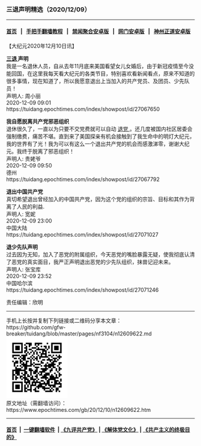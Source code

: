 ### 三退声明精选（2020/12/09）
------------------------

#### [首页](https://github.com/gfw-breaker/banned-news1/blob/master/README.md) &nbsp;&nbsp;|&nbsp;&nbsp; [手把手翻墙教程](https://github.com/gfw-breaker/guides/wiki) &nbsp;&nbsp;|&nbsp;&nbsp; [禁闻聚合安卓版](https://github.com/gfw-breaker/bn-android) &nbsp;&nbsp;|&nbsp;&nbsp; [网门安卓版](https://github.com/oGate2/oGate) &nbsp;&nbsp;|&nbsp;&nbsp; [神州正道安卓版](https://github.com/SzzdOgate/update) 



<div class="post_content" id="artbody" itemprop="articleBody">
 <!-- article content begin -->
 <p>
  【大纪元2020年12月10日讯】
 </p>
 <p>
  <strong>
   <a href="https://www.epochtimes.com/gb/tag/%E4%B8%89%E9%80%80.html">
    三退
   </a>
   声明
  </strong>
  <br/>
  我是一名退休人员，自从去年11月底来美国看望女儿女婚后，由于新冠疫情至今没能回国，在这里我每天看大纪元的各类节目，特别喜欢看新闻看点，原来不知道的很多事情，现在知道了，所以我愿意退出上当加入的共产党员、及团员、少先队员！
  <br/>
  声明人: 周小丽
  <br/>
  2020-12-09 09:01
  <br/>
  https://tuidang.epochtimes.com/index/showpost/id/27067650
 </p>
 <p>
  <strong>
   我自愿脱离共产党邪恶组织
  </strong>
  <br/>
  退休很久了，一直以为只要不交党费就可以自动
  <a href="https://www.epochtimes.com/gb/tag/%E9%80%80%E5%85%9A.html">
   退党
  </a>
  。还几度被国内社区居委会强制缴费，痛苦不堪。直到来了美国探亲有机会接触到了我生命中的明灯大纪元，我的世界有了光！我为可以有这么一个退出共产党的机会而感激涕零，谢谢大纪元。我终于脱离了邪恶组织！
  <br/>
  声明人: 贵姥爷
  <br/>
  2020-12-09 09:50
  <br/>
  德州
  <br/>
  https://tuidang.epochtimes.com/index/showpost/id/27067792
 </p>
 <p>
  <strong>
   退出中国共产党
  </strong>
  <br/>
  真切希望退出曾经加入的中国共产党，因为这个党的组织的宗旨、目标和其作为背离了人民的利益.
  <br/>
  声明人: 宽妮
  <br/>
  2020-12-09 23:00
  <br/>
  中国大陆
  <br/>
  https://tuidang.epochtimes.com/index/showpost/id/27071027
 </p>
 <p>
  <strong>
   退少先队声明
  </strong>
  <br/>
  过去因为无知，加入了恶党的附属组织，今天恶党的嘴脸暴露无疑，使我彻底认清了恶党的真实面目，我严正声明退出恶党的少先队组织，抹兽记迎未来。
  <br/>
  声明人: 张宝库
  <br/>
  2020-12-09 23:52
  <br/>
  中国哈尔滨
  <br/>
  https://tuidang.epochtimes.com/index/showpost/id/27071246
 </p>
 <p>
  责任编辑：欣明
 </p>
 <!-- article content end -->
 <div id="below_article_ad">
 </div>
</div>

<hr/>
手机上长按并复制下列链接或二维码分享本文章：<br/>
https://github.com/gfw-breaker/tuidang/blob/master/pages/nf3104/n12609622.md <br/>
<a href='https://github.com/gfw-breaker/tuidang/blob/master/pages/nf3104/n12609622.md'><img src='https://github.com/gfw-breaker/tuidang/blob/master/pages/nf3104/n12609622.md.png'/></a> <br/>
原文地址（需翻墙访问）：https://www.epochtimes.com/gb/20/12/10/n12609622.htm


------------------------
#### [首页](https://github.com/gfw-breaker/banned-news/blob/master/README.md) &nbsp;|&nbsp; [一键翻墙软件](https://github.com/gfw-breaker/nogfw/blob/master/README.md) &nbsp;| [《九评共产党》](https://github.com/gfw-breaker/9ping.md/blob/master/README.md#九评之一评共产党是什么) | [《解体党文化》](https://github.com/gfw-breaker/jtdwh.md/blob/master/README.md) | [《共产主义的终极目的》](https://github.com/gfw-breaker/gczydzjmd.md/blob/master/README.md)


<img src='http://gfw-breaker.win/tuidang/pages/nf3104/n12609622.md' width='0px' height='0px'/>